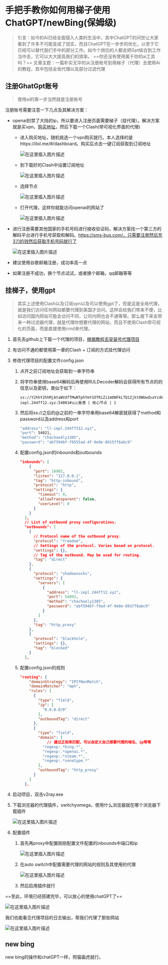 ﻿# 手把手教你如何用梯子使用ChatGPT/newBing(保姆级)

> 引言：如今的Ai已经全面侵入人类的生活中，其中ChatGPT的问世让大家看到了许多不可能变成了现实，而且ChatGPT在一步步的优化，以至于它已经可以替代我们手中的部分工作。如今个岗位的人都会把Gpt结合到工作当中去，它可以大大提高我们的效率。
> ==你还没有使用属于你的ai工具吗？==
> 文章主题：一篇朴实无华的从注册账号到用梯子（代理）去使用Ai的教程，其中包括全局代理以及部分过滤代理

## 注册GhatGpt账号

> 使用ai的第一步当然就是注册账号

注册账号需要注意一下几点及其解决方案：

- openai封禁了大陆的ip，所以要进入注册页面需要梯子（挂代理）。解决方案就是买vpn，[购买地址](https://9.234456.xyz/abc.html?t=567)，然后下载一个Clash(带可视化界面的代理)

  - 进入购买地址，随机挑选一个vpn购买就行。本人选择的是https://ilol.me/#/dashboard。购买后点击一键订阅获取到订阅地址

    ![在这里插入图片描述](https://img-blog.csdnimg.cn/ceeccb7eb0c544d69789a79abfaa8c20.png#)


  - 到下载好的Clash中设置订阅地址

    ![在这里插入图片描述](https://img-blog.csdnimg.cn/24855757c2ed4a108cd41e0ff115f09e.png#)


  - 选择节点

    ![在这里插入图片描述](https://img-blog.csdnimg.cn/ab2f3282159a4c16b550cfa6e6e76c3e.png#)


  - 打开代理，这样你就能访问openai的网站了

    ![在这里插入图片描述](https://img-blog.csdnimg.cn/c7032d6467814c14a795e826a07d19c5.png#)


- 进行注册需要其他国家的手机号码进行接收验证码，解决方案找一个第三方的解码平台进行手机号获取和解码。https://sms-bus.com/，只需要注册然后充3刀的钱然后获取手机号码就行了

  ![在这里插入图片描述](https://img-blog.csdnimg.cn/769bb4264f0944d7b5428f265597e4ab.png)


- 建议使用谷歌邮箱注册，成功率高一点

- 如果注册不成功，换个节点试试，或者换个邮箱，qq邮箱等等

## 挂梯子，使用gpt

> 其实上述使用Clash以及订阅vpn以及可以使用gpt了，但是这是全局代理，就是我们访问任何网站都要代理到美国才访问。这样会给我们带来不便，比如访问国内网站可能会访问不同，公司内网也会不通等等。那么接下来会带来一种过滤器代理，就是代理你想要代理的网站，而且不使用Clash带可视化的页面，而是直接使用cmd来代理。

1. 首先去github上下载一个代理的项目，[根据教程去安装号代理项目](https://www.v2ray.com/chapter_00/install.html)

2. 有访问不通的都使用第一章的Clash + 订阅的方式挂代理访问

3. 修改代理项目的配置文件config.json

   1. 点开之前订阅地址会获取到一串字符串

   2. 将字符串使用base64解码后再使用RULDecoder解码会获得所有节点的的信息以及密钥，类似于如下：

      ```
      ss://Y2hhY2hhMjAtaWVdfTMwNTphYmY1OTRiZi1mOWFkLTQ1ZjktOWUwdsaYzdmNmFiYzk@ll-iepl.244ff12.xyz:54001#🇭🇰香港 | 核心节点 | 1
      ```

   3. 然后将ss://之后的@之前的一串字符串用base64解密就获得了method和password以及address和port

      ```sh
      "address": "ll-iepl.244ff312.xyz",
      "port": 54021,
      "method": "chachao4ly1305",
      "password": "abf594bf-f9555ad-4f-9e0e-8915ff6abc9"
      ```

   4. 配置config.json的inbounds和outbounds

      ```json
      "inbounds": [
          {    
            "port": 18902,  
            "listen": "127.0.0.1",    
            "tag": "http-inbound",     
            "protocol": "http",     
            "settings": {
              "timeout": 0,
              "allowTransparent": false,
              "userLevel": 0
            }
          }
        ],
        // List of outbound proxy configurations.
        "outbounds": [
          {
            // Protocol name of the outbound proxy.
            "protocol": "freedom",
            // Settings of the protocol. Varies based on protocol.
            "settings": {},
            // Tag of the outbound. May be used for routing.
            "tag": "direct"
          },
          {
            "protocol": "shadowsocks",
            "settings": {
              "servers": [
                {
                  "address": "ll-iepl.244ff12.xyz",
                  "port": 54001,
                  "method": "chachaoly1305",
                  "password": "abf594bf-f9ad-4f-9e0e-891ff6abc9"
                }
              ]
            },
            "tag": "http_proxy"
          },
          {
            "protocol": "blackhole",
            "settings": {},
            "tag": "blocked"
          }
        ],
      ```

   5. 配置config.json的规则

      ```json
      "routing": {
          "domainStrategy": "IPIfNonMatch",
          "domainMatcher": "mph",
          "rules": [
            {
              "type": "field",
              "ip": [
                "0.0.0.0/0"
              ],
              "outboundTag": "direct"
            },
            {
              "type": "field",
              "domain": [
                  // 通过正则来匹配，可以自定义自己想要代理的域名、ip等等
                "regexp:.*bing.*",
                "regexp:.*openai.*",
                "regexp:.*steam.*",
                "regexp:.*sonatype.*"
              ],
              "outboundTag": "http_proxy"
            }
          ]
        },
      ```

4. 启动项目，双击v2ray.exe

5. 下载浏览器的代理插件，switchyomega，使用什么浏览器就在哪个浏览器下载插件

   ![在这里插入图片描述](https://img-blog.csdnimg.cn/2dc09248379941c4b276ffae85216e9a.png)


6. 配置插件

   1. 首先再proxy中配置刚刚配置文件配置的inbounds中端口和ip

      ![在这里插入图片描述](https://img-blog.csdnimg.cn/3febfcdcca724c70b4f07a81ecb2b2d8.png)


   2. 在auto switch中配置需要代理的网站的规则及其使用的代理

      ![在这里插入图片描述](https://img-blog.csdnimg.cn/a809cd70944242048264b939a932cf38.png)


   3. 然后启用插件就行

==至此，环境已经搭建完毕，可以放心的使用chatGPT了==

![在这里插入图片描述](https://img-blog.csdnimg.cn/72ca7ec59e5046e2b258e800daef6f55.png)


我们也能看见代理项目的日志输出，帮我们代理了那些网站

![在这里插入图片描述](https://img-blog.csdnimg.cn/abbdcaddbf724f2fbf26fec6e913bcfd.png#pic_center)


## new bing

new bing的操作和chatGPT一样，照猫画虎就行。




